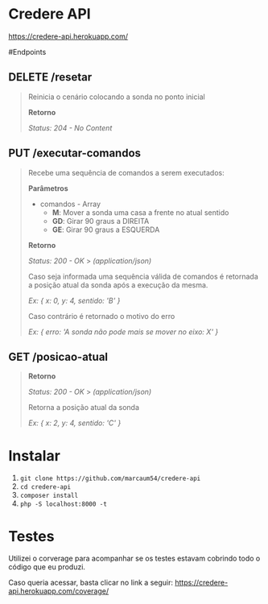 # Credere API

https://credere-api.herokuapp.com/

#Endpoints

## DELETE /resetar

> Reinicia o cenário colocando a sonda no ponto inicial
>
> **Retorno**
>
> _Status: 204 - No Content_

## PUT /executar-comandos

> Recebe uma sequência de comandos a serem executados:
>
> **Parâmetros**
>
> -   comandos - Array
>     -   **M**: Mover a sonda uma casa a frente no atual sentido
>     -   **GD**: Girar 90 graus a DIREITA
>     -   **GE**: Girar 90 graus a ESQUERDA
>
> **Retorno**
>
> _Status: 200 - OK_ > _(application/json)_
>
> Caso seja informada uma sequência válida de comandos é retornada a posição atual da sonda após a execução da mesma.
>
> _Ex: { x: 0, y: 4, sentido: 'B' }_
>
> Caso contrário é retornado o motivo do erro
>
> _Ex: { erro: 'A sonda não pode mais se mover no eixo: X' }_

## GET /posicao-atual

> **Retorno**
>
> _Status: 200 - OK_ > _(application/json)_
>
> Retorna a posição atual da sonda
>
> _Ex: { x: 2, y: 4, sentido: 'C' }_

# Instalar

1. `git clone https://github.com/marcaum54/credere-api`
2. `cd credere-api`
3. `composer install`
4. `php -S localhost:8000 -t`

# Testes

Utilizei o corverage para acompanhar se os testes estavam cobrindo todo o código que eu produzi.

Caso queria acessar, basta clicar no link a seguir: https://credere-api.herokuapp.com/coverage/
